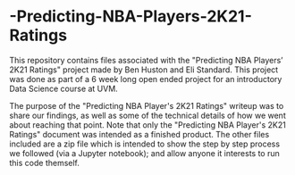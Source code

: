 # -Predicting-NBA-Players-2K21-Ratings
This repository contains files associated with the "Predicting NBA Players’ 2K21 Ratings" project made by Ben Huston and Eli Standard. This project was done as part of a 6 week long open ended project for an introductory Data Science course at UVM.

The purpose of the "Predicting NBA Player's 2K21 Ratings" writeup was to share our findings, as well as some of the technical details of how we went about reaching that point. Note that only the "Predicting NBA Player's 2K21 Ratings" document was intended as a finished product. The other files included are a zip file which is intended to show the step by step process we followed (via a Jupyter notebook); and allow anyone it interests to run this code themself. 
